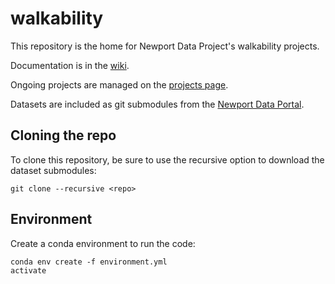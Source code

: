 # walkability
This repository is the home for Newport Data Project's walkability projects.  

Documentation is in the [wiki](https://github.com/NewportDataProject/walkability/wiki).  

Ongoing projects are managed on the [projects page](https://github.com/NewportDataProject/projects).  

Datasets are included as git submodules from the [Newport Data Portal](http://portal.newportdataproject.org).  

## Cloning the repo

To clone this repository, be sure to use the recursive option to download the dataset submodules:

`git clone --recursive <repo>`

## Environment

Create a conda environment to run the code:   
```
conda env create -f environment.yml
activate 
```